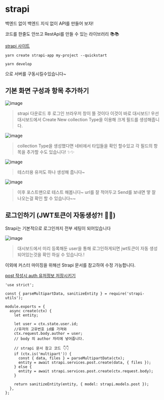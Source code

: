 # strapi
백엔드 없이 백엔드 지식 없이 API를 만들어 보자!

코드를 한줄도 안쓰고 RestApi를 만들 수 있는 라이브러리 📚📚

[strapi 사이트](https://strapi.io/documentation/developer-docs/latest/getting-started/quick-start.html#_1-install-strapi-and-create-a-new-project)

```
yarn create strapi-app my-project --quickstart
```

```
yarn develop
```
으로 서버를 구동시킬수있습니다~

## 기본 화면 구성과 항목 추가하기
![image](https://user-images.githubusercontent.com/61695175/122241289-66b33380-cefd-11eb-9769-107975bfc2d8.png)
> strapi 다운로드 후 로그인 브라우저 창이 뜰 것이다 이것이 바로 대시보드!
> 우선 대시보드에서 Create New collection Type을 이용해 크게 필드를 생성해줍니다.



![image](https://user-images.githubusercontent.com/61695175/122244243-b1ce4600-ceff-11eb-8d59-1fdf4b172034.png)

> collection Type을 생성했다면 네비에서 타입들을 확인 할수있고 각 필드의 항목을 추가할 수도 있습니다! ✨✨

![image](https://user-images.githubusercontent.com/61695175/122244405-d3c7c880-ceff-11eb-8268-5659e9eb6a0b.png)

> 테스터용 유저도 하나 생성해 줍니다~


![image](https://user-images.githubusercontent.com/61695175/122244532-ec37e300-ceff-11eb-8360-5159d560928c.png)

> 이후 포스트맨으로 테스트 해봅니다~
> url를 잘 적어두고 Send를 보내면 땋
> 잘 나오는걸 확인 할 수 있습니다~~


## 로그인하기 (JWT토큰이 자동생성?! 👸👸)
Strapi는 기본적으로 로그인까지 전부 세팅이 되어있습니다

![image](https://user-images.githubusercontent.com/61695175/122245218-8009af00-cf00-11eb-996e-43f2e8afd001.png)

> 대시보드에서 미리 등록해둔 user을 통해 로그인하게되면 jwt토큰이 자동 생성되어있는것을 확인 하실 수 있습니다.!


이외에 커스터 마이징을 위해선 Strapi 문서를 참고하여 수정 가능합니다.

[post 작성시 auth 유저정보 저장시키기](https://github.com/sunhwa508/strapi/blob/main/api/post/controllers/post.js)

```
'use strict';

const { parseMultipartData, sanitizeEntity } = require('strapi-utils');

module.exports = {
  async create(ctx) {
    let entity;

    let user = ctx.state.user.id;
    //유저의 고유번호 id를 가져와
    ctx.request.body.author = user;
    // body 의 author 자리에 넣어줍니다.
    
    // strapi 문서 참고 코드 👇👇
    if (ctx.is('multipart')) {
      const { data, files } = parseMultipartData(ctx);
      entity = await strapi.services.post.create(data, { files });
    } else {
      entity = await strapi.services.post.create(ctx.request.body);
    }
    
    return sanitizeEntity(entity, { model: strapi.models.post });
  },
};
```
